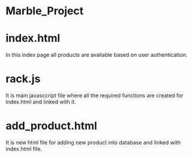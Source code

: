 # Marble_Project


# index.html

In this index page all products are avaliable based on user authentication.

# rack.js

It is main javasccript file where all the required functions are created for index.html and linked with it.

# add_product.html

It is new html file for adding new product into database and linked with index.html file.

